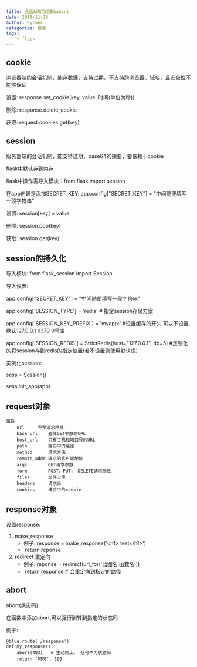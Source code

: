 ```yaml
---
title: 会话&访问对象&abort
date: 2018-11-18
author: Pyrans
categories: 框架
tags:
    - flask
---
```




## cookie

浏览器端的会话机制，能存数据，支持过期，不支持跨浏览器、域名，且安全性不能够保证

设置: response.set_cookie(key, value, 时间(单位为秒))

删除: response.delete_cookie

获取: request.cookies.get(key)

## session

服务器端的会话机制，能支持过期，base64的摘要，要依赖于cookie

flask中默认存到内存

flask中操作需导入模块：from flask import session

在app创建是添加SECRET_KEY:  app.config["SECRET_KEY"] = "中间随便填写一段字符串"

设置: session[key] = value

删除: session.pop(key)

获取: session.get(key)

## session的持久化

导入模块: from flask_session import Session

导入设置: 

app.config["SECRET_KEY"] = "中间随便填写一段字符串"

app.config['SESSION_TYPE'] = 'redis'     # 指定session存储方案

app.config['SESSION_KEY_PREFIX'] = 'myapp:' #设置缓存的开头 可以不设置,默认127.0.0.1 6379 0号库

app.config['SESSION_REDIS'] = StrictRedis(host="127.0.0.1", db=5) #定制化的将session存到redis的指定位置(若不设置则使用默认库)

实例化session:

sess = Session()

sess.init_app(app)

## request对象

~~~
属性
	url		完整请求地址
	base_url	去掉GET参数的URL
	host_url	只有主机和端口号的URL
	path		路由中的路径
	method		请求方法
	remote_addr	请求的客户端地址
	args		GET请求参数
	form		POST，PUT， DELETE请求参数
	files		文件上传
	headers		请求头
	cookies		请求中的cookie
~~~

## response对象

设置response:

1. make_response 
   * 例子: response = make_response('\<h1> test\</h1>')
   * ​          return reponse
2. redirect 重定向
   * 例子: reponse = redirect(url_for('蓝图名.函数名'))
   * ​          return response     # 会重定向到指定的路径

## abort

abort(状态码)

在函数中添加abort,可以强行到转到指定的状态码

例子:

~~~
@blue.route('/response')
def my_response():
    abort(403)   # 主动终止， 括号中为状态码
    return '呵呵', 500
~~~

